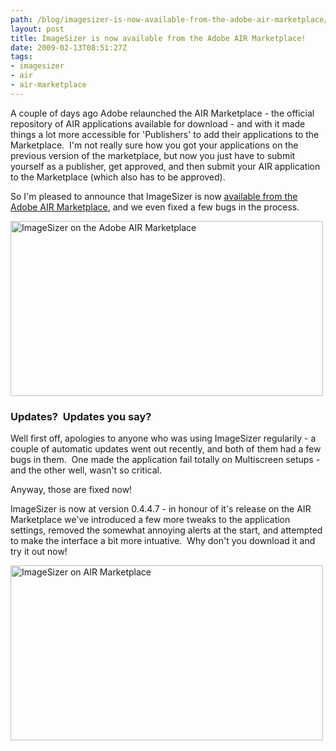```yaml
---
path: /blog/imagesizer-is-now-available-from-the-adobe-air-marketplace/
layout: post
title: ImageSizer is now available from the Adobe AIR Marketplace!
date: 2009-02-13T08:51:27Z
tags:
- imagesizer
- air
- air-marketplace
---
```


A couple of days ago Adobe relaunched the AIR Marketplace - the official repository of AIR applications available for download - and with it made things a lot more accessible for 'Publishers' to add their applications to the Marketplace.  I'm not really sure how you got your applications on the previous version of the marketplace, but now you just have to submit yourself as a publisher, get approved, and then submit your AIR application to the Marketplace (which also has to be approved).

So I'm pleased to announce that ImageSizer is now <a href="http://www.adobe.com/cfusion/marketplace/index.cfm?event=marketplace.offering&amp;offeringid=10740&amp;marketplaceid=1" target="_blank">available from the Adobe AIR Marketplace</a>, and we even fixed a few bugs in the process.

<a href="http://www.adobe.com/cfusion/marketplace/index.cfm?event=marketplace.offering&amp;offeringid=10740&amp;marketplaceid=1" target="_blank"><img class="alignnone size-full wp-image-722" title="ImageSizer on the Adobe AIR Marketplace" src="http://uploads.psyked.co.uk/2009/02/imagesizer.jpg" alt="ImageSizer on the Adobe AIR Marketplace" width="500" height="280" /></a>
<h3>Updates?  Updates you say?</h3>
Well first off, apologies to anyone who was using ImageSizer regularily - a couple of automatic updates went out recently, and both of them had a few bugs in them.  One made the application fail totally on Multiscreen setups - and the other well, wasn't so critical.

Anyway, those are fixed now!

ImageSizer is now at version 0.4.4.7 - in honour of it's release on the AIR Marketplace we've introduced a few more tweaks to the application settings, removed the somewhat annoying alerts at the start, and attempted to make the interface a bit more intuative.  Why don't you download it and try it out now!

<img class="alignnone size-full wp-image-723" title="ImageSizer on AIR Marketplace" src="http://uploads.psyked.co.uk/2009/02/imagesizer2.jpg" alt="ImageSizer on AIR Marketplace" width="500" height="280" />
